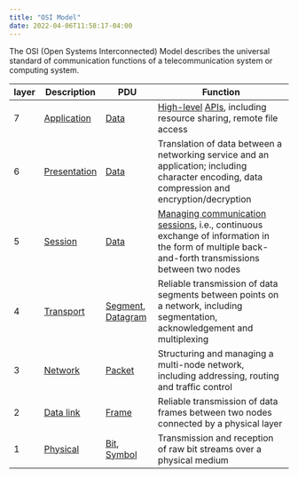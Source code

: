 ```yaml
---
title: "OSI Model"
date: 2022-04-06T11:58:17-04:00
---
```


The OSI (Open Systems Interconnected) Model describes the universal standard of communication functions of a telecommunication system or computing system.

| layer | Description                                                      | PDU                                                                                                              | Function                                                                                                                                                                                                                                                                 |
| -     | -                                                                | -                                                                                                                | -                                                                                                                                                                                                                                                                        |
| 7     | [Application](https://en.wikipedia.org/wiki/Application_layer)   | [Data](https://en.wikipedia.org/wiki/Data_(computing))                                                           | [High-level](https://en.wikipedia.org/wiki/API) [APIs](https://en.wikipedia.org/wiki/API), including resource sharing, remote file access                                                                                                                                |
| 6     | [Presentation](https://en.wikipedia.org/wiki/Presentation_layer) | [Data](https://en.wikipedia.org/wiki/Data_(computing))                                                           | Translation of data between a networking service and an application; including character encoding, data compression and encryption/decryption                                                                                                                            |
| 5     | [Session](https://en.wikipedia.org/wiki/Session_layer)           | [Data](https://en.wikipedia.org/wiki/Data_(computing))                                                           | [Managing communication](https://en.wikipedia.org/wiki/Session_(computer_science)) [sessions](https://en.wikipedia.org/wiki/Session_(computer_science)), i.e., continuous exchange of information in the form of multiple back-and-forth transmissions between two nodes |
| 4     | [Transport](https://en.wikipedia.org/wiki/Transport_layer)       | [Segment](https://en.wikipedia.org/wiki/Packet_segmentation), [Datagram](https://en.wikipedia.org/wiki/Datagram) | Reliable transmission of data segments between points on a network, including segmentation, acknowledgement and multiplexing                                                                                                                                             |
| 3     | [Network](https://en.wikipedia.org/wiki/Network_layer)           | [Packet](https://en.wikipedia.org/wiki/Network_packet)                                                           | Structuring and managing a multi-node network, including addressing, routing and traffic control                                                                                                                                                                         |
| 2     | [Data link](https://en.wikipedia.org/wiki/Data_link_layer)       | [Frame](https://en.wikipedia.org/wiki/Frame_(networking))                                                        | Reliable transmission of data frames between two nodes connected by a physical layer                                                                                                                                                                                     |
| 1     | [Physical](https://en.wikipedia.org/wiki/Physical_layer)         | [Bit](https://en.wikipedia.org/wiki/Bit), [Symbol](https://en.wikipedia.org/wiki/Symbol_rate#Symbols)            | Transmission and reception of raw bit streams over a physical medium                                                                                                                                                                                                     |
